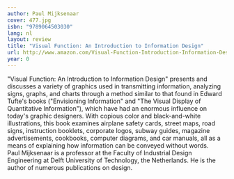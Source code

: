 ```yaml
---
author: Paul Mijksenaar
cover: 477.jpg
isbn: "9789064503030"
lang: nl
layout: review
title: "Visual Function: An Introduction to Information Design"
url: http://www.amazon.com/Visual-Function-Introduction-Information-Design/dp/156898118X?SubscriptionId=0VMG0VFGBMRWVRA58R02&tag=ldvd-20&linkCode=xm2&camp=2025&creative=165953&creativeASIN=156898118X
year: 0
---
```


"Visual Function: An Introduction to Information Design" presents and discusses a variety of graphics used in transmitting information, analyzing signs, graphs, and charts through a method similar to that found in Edward Tufte's books ("Envisioning Information" and "The Visual Display of Quantitative Information"), which have had an enormous influence on today's graphic designers. With copious color and black-and-white illustrations, this book examines airplane safety cards, street maps, road signs, instruction booklets, corporate logos, subway guides, magazine advertisements, cookbooks, computer diagrams, and car manuals, all as a means of explaining how information can be conveyed without words.  
Paul Mijksenaar is a professor at the Faculty of Industrial Design Engineering at Delft University of Technology, the Netherlands. He is the author of numerous publications on design.
